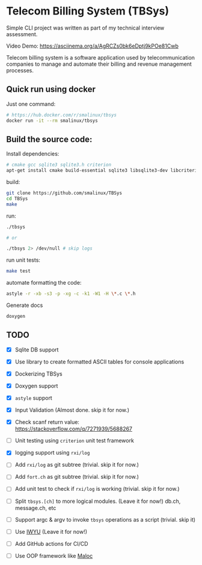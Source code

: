 # Telecom Billing System (TBSys)

Simple CLI project was written as part of my technical interview assessment.

Video Demo: https://asciinema.org/a/AgRCZs0bk6eDptj9kPOe81Cwb

Telecom billing system is a software application used by telecommunication
companies to manage and automate their billing and revenue management
processes.


## Quick run using docker
Just one command:
``` bash
# https://hub.docker.com/r/smalinux/tbsys
docker run -it --rm smalinux/tbsys
```

## Build the source code:

Install dependencies:
``` bash
# cmake gcc sqlite3 sqlite3.h criterion
apt-get install cmake build-essential sqlite3 libsqlite3-dev libcriterion-dev
```

build:
``` bash
git clone https://github.com/smalinux/TBSys
cd TBSys
make
```

run:
``` bash
./tbsys

# or

./tbsys 2> /dev/null # skip logs
```
run unit tests:
``` bash
make test
```

automate formatting the code:
``` bash
astyle -r -xb -s3 -p -xg -c -k1 -W1 -H \*.c \*.h
```

Generate docs
``` bash
doxygen
```

## TODO
- [x] Sqlite DB support
- [x] Use library to create formatted ASCII tables for console applications
- [x] Dockerizing TBSys
- [x] Doxygen support
- [x] `astyle` support
- [x] Input Validation (Almost done. skip it for now.)
- [x] Check scanf return value: https://stackoverflow.com/q/7271939/5688267
- [ ] Unit testing using `criterion` unit test framework
- [x] logging support using `rxi/log`
- [ ] Add `rxi/log` as git subtree (trivial. skip it for now.)
- [ ] Add `fort.ch` as git subtree (trivial. skip it for now.)
- [ ] Add unit test to check if `rxi/log` is working (trivial. skip it for now.)
- [ ] Split `tbsys.[ch]` to more logical modules. (Leave it for now!) db.ch, message.ch, etc
- [ ] Support argc & argv to invoke `tbsys` operations as a script (trivial. skip it)
- [ ] Use [IWYU](https://github.com/include-what-you-use/include-what-you-use) (Leave it for now!)
- [ ] Add GitHub actions for CI/CD
- [ ] Use OOP framework like [Maloc](http://fetk.org/codes/maloc/api/html/index.html)


<!--

`
sometimes `make --debug=b` is nice for debugging the Makefile.




$ sqlite3
-------------------
https://zetcode.com/db/sqlitec/



-->
